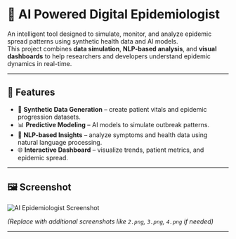 # 🧠 AI Powered Digital Epidemiologist  

An intelligent tool designed to simulate, monitor, and analyze epidemic spread patterns using synthetic health data and AI models.  
This project combines **data simulation**, **NLP-based analysis**, and **visual dashboards** to help researchers and developers understand epidemic dynamics in real-time.  

---

## 🚀 Features  
- 🔬 **Synthetic Data Generation** – create patient vitals and epidemic progression datasets.  
- 📊 **Predictive Modeling** – AI models to simulate outbreak patterns.  
- 💬 **NLP-based Insights** – analyze symptoms and health data using natural language processing.  
- 🌐 **Interactive Dashboard** – visualize trends, patient metrics, and epidemic spread.  

---

## 🖼️ Screenshot  

![AI Epidemiologist Screenshot](1.png)  

*(Replace with additional screenshots like `2.png`, `3.png`, `4.png` if needed)*  

---
